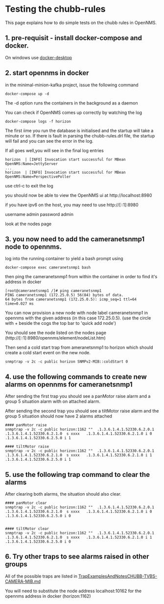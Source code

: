 # Testing the chubb-rules

This page explains how to do simple tests on the chubb rules in OpenNMS.

## 1. pre-requisit -  install docker-compose and docker. 
On windows use [docker-desktop](https://www.docker.com/products/docker-desktop/)

## 2. start opennms in docker

in the minimal-minion-kafka project, issue the following command

```
docker-compose up -d
```
The -d option runs the containers in the background as a daemon

You can check if OpenNMS comes up correctly by watching the log

```
docker-compose logs -f horizon
```

The first iime you run the database is initialised and the startup will take a minute or so.
If there is fault in parsing the chubb-rules.drl file, the startup will fail and you can see the error in the log.

If all goes well,you will see in the final log entries
```
horizon  | [INFO] Invocation start successful for MBean OpenNMS:Name=JettyServer
...
horizon  | [INFO] Invocation start successful for MBean OpenNMS:Name=PerspectivePoller
```

use ctrl-c to exit the log

you should now be able to view the OpenNMS ui at
http://localhost:8980

if you have ipv6 on the host, you may need to use
http://[::1]:8980

username admin
password admin

look at the nodes page

## 3. you now need to add the cameranetsnmp1 node to opennms.

log into the running container to yield a bash prompt using

```
docker-compose exec cameranetsnmp1 bash
```
then ping the cameranetsnmp1 from within the container in order to find it's address in docker 
```
[root@cameranetsnmp1 /]# ping cameranetsnmp1
PING cameranetsnmp1 (172.25.0.5) 56(84) bytes of data.
64 bytes from cameranetsnmp1 (172.25.0.5): icmp_seq=1 ttl=64 time=0.027 ms
```
You can now provision a new node with node label cameranetsnmp1 in opennms with the given address (in this case 172.25.0.5).
(use the circle with + beside the cogs  the top bar to 'quick add node')

You should see the node listed on the nodes page (http://[::1]:8980/opennms/element/nodeList.htm)

Then send a cold start trap from ameranetsnmp1 to horizon which should create a cold start event on the new node.

```
snmptrap -v 2c -c public horizon SNMPv2-MIB::coldStart 0
```


## 4. use the following commands to create new alarms on opennms for cameranetsnmp1

After sending the first trap you should see a panMotor raise alarm and a group 5 situation alarm with on attached alarm.

After sending the second trap you should see a tiltMotor raise alarm and the group 5 situation should now have 2 alarms attached

```
#### panMotor raise
snmptrap -v 2c -c public horizon:1162 ""  .1.3.6.1.4.1.52330.6.2.0.1        .1.3.6.1.4.1.52330.6.2.1.0  s xxxx   .1.3.6.1.4.1.52330.6.2.1.0 i 0  .1.3.6.1.4.1.52330.6.2.5.0 i 1

#### tiltMotor raise
snmptrap -v 2c -c public horizon:1162 ""  .1.3.6.1.4.1.52330.6.2.0.1        .1.3.6.1.4.1.52330.6.2.1.0  s xxxx   .1.3.6.1.4.1.52330.6.2.1.0 i 1  .1.3.6.1.4.1.52330.6.2.5.0 i 1

```

## 5. use the following trap command to clear the alarms

After clearing both alarms, the situation should also clear.

```
#### panMotor clear
snmptrap -v 2c -c public horizon:1162 ""  .1.3.6.1.4.1.52330.6.2.0.1        .1.3.6.1.4.1.52330.6.2.1.0  s xxxx   .1.3.6.1.4.1.52330.6.2.1.0 i 0  .1.3.6.1.4.1.52330.6.2.5.0 i 0


#### tiltMotor clear
snmptrap -v 2c -c public horizon:1162 ""  .1.3.6.1.4.1.52330.6.2.0.1        .1.3.6.1.4.1.52330.6.2.1.0  s xxxx   .1.3.6.1.4.1.52330.6.2.1.0 i 1  .1.3.6.1.4.1.52330.6.2.5.0 i 0
```

##  6. Try other traps to see alarms raised in other groups

All of the possible traps are listed in [TrapExamplesAndNotesCHUBB-TVBS-CAMERA-MIB.md](../chubb-mib/2022-07/CHUBB/processedOpenNMS/TrapExamplesAndNotesCHUBB-TVBS-CAMERA-MIB.md)

You will need to substitute the node address localhost:10162 for the opennms address in docker (horizon:1162)




